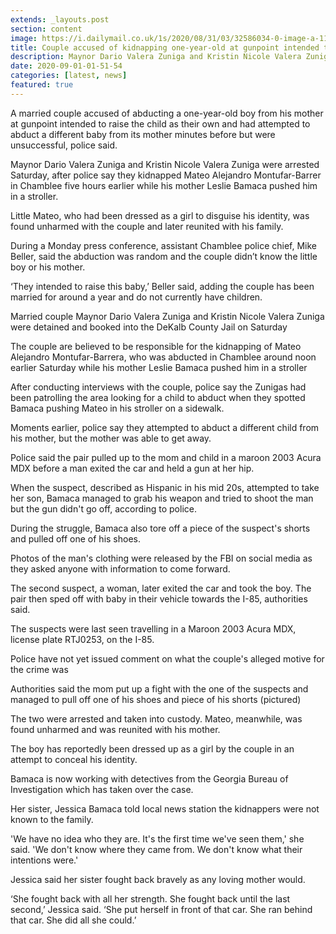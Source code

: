 ```yaml
---
extends: _layouts.post
section: content
image: https://i.dailymail.co.uk/1s/2020/08/31/03/32586034-0-image-a-11_1598841146174.jpg 
title: Couple accused of kidnapping one-year-old at gunpoint intended to raise the child as their own 
description: Maynor Dario Valera Zuniga and Kristin Nicole Valera Zuniga were arrested Saturday, after police say they kidnapped Mateo Alejandro Montufar-Barrer in Chamblee five hours earlier. 
date: 2020-09-01-01-51-54 
categories: [latest, news] 
featured: true 
--- 
```

A married couple accused of abducting a one-year-old boy from his mother at gunpoint intended to raise the child as their own and had attempted to abduct a different baby from its mother minutes before but were unsuccessful, police said.

Maynor Dario Valera Zuniga and Kristin Nicole Valera Zuniga were arrested Saturday, after police say they kidnapped Mateo Alejandro Montufar-Barrer in Chamblee five hours earlier while his mother Leslie Bamaca pushed him in a stroller.

Little Mateo, who had been dressed as a girl to disguise his identity, was found unharmed with the couple and later reunited with his family.

During a Monday press conference, assistant Chamblee police chief, Mike Beller, said the abduction was random and the couple didn’t know the little boy or his mother.

‘They intended to raise this baby,’ Beller said, adding the couple has been married for around a year and do not currently have children.

Married couple Maynor Dario Valera Zuniga and Kristin Nicole Valera Zuniga were detained and booked into the DeKalb County Jail on Saturday

The couple are believed to be responsible for the kidnapping of Mateo Alejandro Montufar-Barrera, who was abducted in Chamblee around noon earlier Saturday while his mother Leslie Bamaca pushed him in a stroller

After conducting interviews with the couple, police say the Zunigas had been patrolling the area looking for a child to abduct when they spotted Bamaca pushing Mateo in his stroller on a sidewalk.

Moments earlier, police say they attempted to abduct a different child from his mother, but the mother was able to get away.

Police said the pair pulled up to the mom and child in a maroon 2003 Acura MDX before a man exited the car and held a gun at her hip.

When the suspect, described as Hispanic in his mid 20s, attempted to take her son, Bamaca managed to grab his weapon and tried to shoot the man but the gun didn't go off, according to police.

During the struggle, Bamaca also tore off a piece of the suspect's shorts and pulled off one of his shoes.

Photos of the man's clothing were released by the FBI on social media as they asked anyone with information to come forward.

The second suspect, a woman, later exited the car and took the boy. The pair then sped off with baby in their vehicle towards the I-85, authorities said.

The suspects were last seen travelling in a Maroon 2003 Acura MDX, license plate RTJ0253, on the I-85.

Police have not yet issued comment on what the couple's alleged motive for the crime was

Authorities said the mom put up a fight with the one of the suspects and managed to pull off one of his shoes and piece of his shorts (pictured) 



The two were arrested and taken into custody. Mateo, meanwhile, was found unharmed and was reunited with his mother.

The boy has reportedly been dressed up as a girl by the couple in an attempt to conceal his identity.

Bamaca is now working with detectives from the Georgia Bureau of Investigation which has taken over the case.

Her sister, Jessica Bamaca told local news station the kidnappers were not known to the family.

'We have no idea who they are. It's the first time we've seen them,' she said. 'We don't know where they came from. We don't know what their intentions were.'

Jessica said her sister fought back bravely as any loving mother would.

‘She fought back with all her strength. She fought back until the last second,’ Jessica said. ‘She put herself in front of that car. She ran behind that car. She did all she could.’

